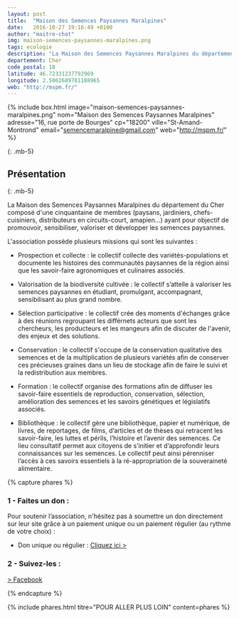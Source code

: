 ```yaml
---
layout: post
title:  "Maison des Semences Paysannes Maralpines"
date:   2016-10-27 19:16:49 +0100
author: "maitre-chat"
img: maison-semences-paysannes-maralpines.png
tags: ecologie
description: "La Maison des Semences Paysannes Maralpines du département du Cher composé d'une cinquantaine de membres (paysans, jardiniers, chefs-cuisiniers, distributeurs en circuits-court, amapien...) ayant pour objectif de promouvoir, sensibiliser, valoriser et développer les semences paysannes. "
departement: Cher
code_postal: 18
latitude: 46.72331237792969
longitude: 2.5062689781188965
web: "http://mspm.fr/"
---
```


{% include box.html image="maison-semences-paysannes-maralpines.png" nom="Maison des Semences Paysannes Maralpines" adresse="16, rue porte de Bourges" cp="18200" ville="St-Amand-Montrond" email="semencemaralpine@gmail.com" web="http://mspm.fr/" %}

{: .mb-5}

## Présentation

{: .mb-5}

La Maison des Semences Paysannes Maralpines du département du Cher composé d'une cinquantaine de membres (paysans, jardiniers, chefs-cuisiniers, distributeurs en circuits-court, amapien...) ayant pour objectif de promouvoir, sensibiliser, valoriser et développer les semences paysannes. 

L'association possède plusieurs missions qui sont les suivantes : 
- Prospection et collecte : le collectif collecte des variétés-populations et documente les histoires des communautés paysannes de la région ainsi que les savoir-faire agronomiques et culinaires associés.

- Valorisation de la biodiversité cultivée : le collectif s’attelle à valoriser les semences paysannes en étudiant, promulgant, accompagnant, sensibilisant au plus grand nombre.

- Sélection participative : le collectif crée des moments d'échanges grâce à des réunions regroupant les différnets acteurs que sont les chercheurs, les producteurs et les mangeurs afin de discuter de l'avenir, des enjeux et des solutions.

- Conservation : le collectif s'occupe de la conservation qualitative des semences et de la multiplication de plusieurs variétés afin de conserver ces précieuses graines dans un lieu de stockage afin de faire le suivi et la redistribution aux membres.

- Formation : le collectif organise des formations afin de diffuser les savoir-faire essentiels de reproduction, conservation, sélection, amélioration des semences et les savoirs génétiques et législatifs associés. 

- Bibliothèque : le collectif gère une bibliothèque, papier et numérique, de livres, de reportages, de films, d’articles et de thèses qui retracent les savoir-faire, les luttes et périls, l’histoire et l’avenir des semences. Ce lieu consultatif permet aux citoyens de s’initier et d’approfondir leurs connaissances sur les semences. Le collectif peut ainsi pérenniser l’accès à ces savoirs essentiels à la ré-appropriation de la souveraineté alimentaire.

{% capture phares %}

### 1 - Faites un don :

Pour  soutenir l’association, n'hésitez pas à soumettre un don directement sur leur site grâce à un paiement unique ou un paiement régulier (au rythme de votre choix) : 

- Don unique ou régulier : <a href="http://mspm.fr/2021/02/20/adherez/" target="_blank">Cliquez ici ></a>

### 2 - Suivez-les :

<a href="https://www.facebook.com/semencesmaralpines/" target="_blank">> Facebook</a>


  {% endcapture %}

{% include phares.html titre="POUR ALLER PLUS LOIN" content=phares %}